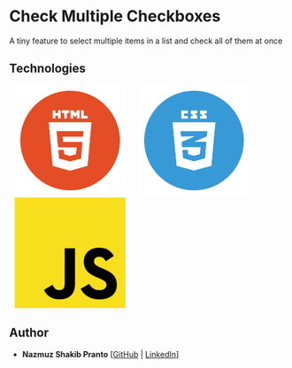 # Check Multiple Checkboxes

A tiny feature to select multiple items in a list and check all of them at once

## Technologies
<div align="left">
  <img src="./techs/html5.png" width="200px" hspace="10" title="HTML5" />
  <img src="./techs/css3.png" width="200px" hspace="10" title="CSS3" />
  <img src="./techs/javascript.png" width="200px" hspace="10" title="JavaScript" />
</div>
 
## Author
* **Nazmuz Shakib Pranto** [[GitHub](https://github.com/npranto) | [LinkedIn](https://www.linkedin.com/in/npranto/)] 
